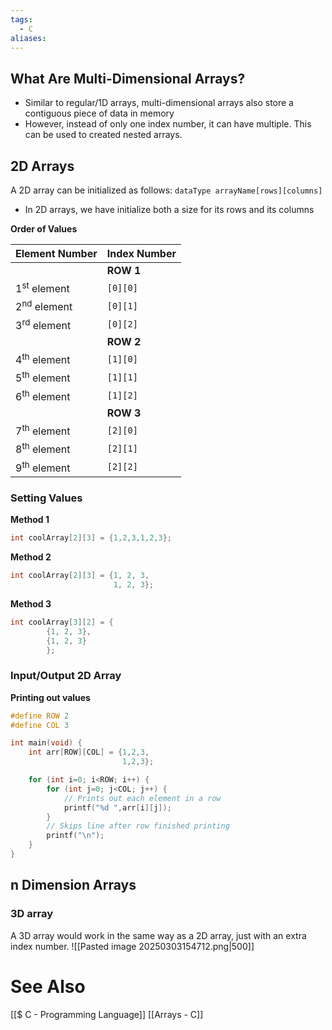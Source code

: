 ```yaml
---
tags:
  - C
aliases:
---
```


## What Are Multi-Dimensional Arrays?
- Similar to regular/1D arrays, multi-dimensional arrays also store a contiguous piece of data in memory
- However, instead of only one index number, it can have multiple. This can be used to created nested arrays.

## 2D Arrays
A 2D array can be initialized as follows:
`dataType arrayName[rows][columns]`
- In 2D arrays, we have initialize both a size for its rows and its columns

**Order of Values**

| Element Number         | Index Number |
| ---------------------- | ------------ |
|                        | **ROW 1**    |
| 1<sup>st</sup> element | `[0][0]`     |
| 2<sup>nd</sup> element | `[0][1]`     |
| 3<sup>rd</sup> element | `[0][2]`     |
|                        | **ROW 2**    |
| 4<sup>th</sup> element | `[1][0]`     |
| 5<sup>th</sup> element | `[1][1]`     |
| 6<sup>th</sup> element | `[1][2]`     |
|                        | **ROW 3**    |
| 7<sup>th</sup> element | `[2][0]`     |
| 8<sup>th</sup> element | `[2][1]`     |
| 9<sup>th</sup> element | `[2][2]`     |

### Setting Values
**Method 1**
```c showlinenumbers
int coolArray[2][3] = {1,2,3,1,2,3};
```

**Method 2**
```c showlinenumbers
int coolArray[2][3] = {1, 2, 3,
					   1, 2, 3};
```

**Method 3**
```c showlinenumbers
int coolArray[3][2] = { 
		{1, 2, 3},
		{1, 2, 3} 
		};
```

### Input/Output 2D Array
**Printing out values**
```c showlinenumbers
#define ROW 2
#define COL 3

int main(void) {
    int arr[ROW][COL] = {1,2,3,
                         1,2,3};

    for (int i=0; i<ROW; i++) {
        for (int j=0; j<COL; j++) {
			// Prints out each element in a row
            printf("%d ",arr[i][j]);
        }
        // Skips line after row finished printing
        printf("\n");
    }
}
```

## n Dimension Arrays
### 3D array
A 3D array would work in the same way as a 2D array, just with an extra index number.
![[Pasted image 20250303154712.png|500]]

# See Also
[[$ C - Programming Language]]
[[Arrays - C]]